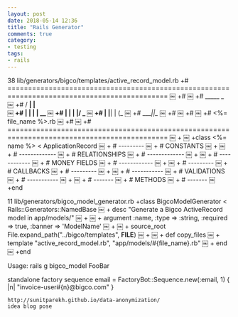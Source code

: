 ```yaml
---
layout: post
date: 2018-05-14 12:36
title: "Rails Generator"
comments: true
category: 
- testing
tags:
- rails
---
```


38  lib/generators/bigco/templates/active_record_model.rb
+# =============================================================================================
￼ +#
￼ +#                       _____ _    
￼ +#                      / ____| |   
￼ +#                     | |    | | __ 
￼ +#                     | |    | |/ _
￼ +#                     | |____| | (_
￼ +#                      \_____|_|\__
￼ +#
￼ +#
￼ +#   <%= file_name %>.rb
￼ +#
￼ +# =============================================================================================
￼ +
￼ +class <%= name %> < ApplicationRecord
￼ +  # ---------
￼ +  # CONSTANTS
￼ +
￼ +  # -------------
￼ +  # RELATIONSHIPS
￼ +  # -------------
￼ +
￼ +  # ------------
￼ +  # MONEY FIELDS
￼ +  # ------------
￼ +
￼ +  # ---------
￼ +  # CALLBACKS
￼ +  # ---------
￼ +
￼ +  # -----------
￼ +  # VALIDATIONS
￼ +  # -----------
￼ +
￼ +  # -------
￼ +  # METHODS
￼ +  # -------
￼ +end


11  lib/generators/bigco_model_generator.rb
+class BigcoModelGenerator < Rails::Generators::NamedBase
￼ +  desc "Generate a Bigco ActiveRecord model in app/models/"
￼ +
￼ +  argument :name, :type => :string, :required => true, :banner => 'ModelName'
￼ +
￼ +  source_root File.expand_path("../bigco/templates", __FILE__)
￼ +
￼ +  def copy_files
￼ +    template "active_record_model.rb", "app/models/#{file_name}.rb"
￼ +  end
￼ +end


Usage: rails g bigco_model FooBar


standalone factory sequence
    email = FactoryBot::Sequence.new(:email, 1) { |n| "invoice-user#{n}@bigco.com" }

    http://sunitparekh.github.io/data-anonymization/
    idea blog pose
